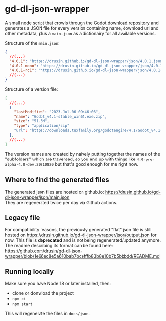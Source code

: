 # gd-dl-json-wrapper
A small node script that crowls through the [Godot download repository](https://downloads.tuxfamily.org/godotengine/) and generates a JSON file for every version containing name, download url and other metadata, plus a `main.json` as a dictionairy for all available versions.

Structure of the `main.json`:
```JSON
{
  //(...)
  "4.0.1": "https://drusin.github.io/gd-dl-json-wrapper/json/4.0.1.json",
  "4.0.1-mono": "https://drusin.github.io/gd-dl-json-wrapper/json/4.0.1-mono.json",
  "4.0.1-rc1": "https://drusin.github.io/gd-dl-json-wrapper/json/4.0.1-rc1.json",
  //(...)
}
```

Structure of a version file:
```JSON
[
  //(...)
  {
    "lastModified": "2023-Jul-06 09:46:06",
    "name": "Godot_v4.1-stable_win64.exe.zip",
    "size": "51.6M",
    "type": "application/zip"
    "url": "https://downloads.tuxfamily.org/godotengine/4.1/Godot_v4.1-stable_win64.exe.zip",
  },
  //(...)
]
```

The version names are created by naively putting together the names of the "subfolders" which are traversed, so you end up with things like `4.0-pre-alpha-4.0-dev.20210820` but that's good enough for me right now.

## Where to find the generated files
The generated json files are hosted on github.io: https://drusin.github.io/gd-dl-json-wrapper/json/main.json  
They are regenerated twice per day via Github actions.

## Legacy file
For compatibility reasons, the previously generated "flat" json file is still hosted on https://drusin.github.io/gd-dl-json-wrapper/json/output.json for now. This file is __deprecated__ and is not being regenerated/updated anymore. The readme describing its format can be found here: https://github.com/drusin/gd-dl-json-wrapper/blob/1e66ec8e5a610bab7bcefffb83b8e10b7b5bbbdd/README.md

## Running locally
Make sure you have Node 18 or later installed, then:
* clone or donwload the project
* `npm ci`
* `npm start`

This will regenerate the files in `docs/json`.